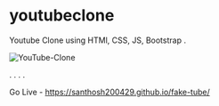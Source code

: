# youtubeclone
Youtube Clone using HTMl, CSS, JS, Bootstrap
.


![YouTube-Clone](https://github.com/user-attachments/assets/ef88ecec-0374-40f5-bfb6-369035520b13)


.
.
.
.

Go Live - https://santhosh200429.github.io/fake-tube/

